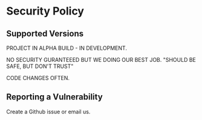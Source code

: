 # Security Policy

## Supported Versions

PROJECT IN ALPHA BUILD - IN DEVELOPMENT.

NO SECURITY GURANTEEED BUT WE DOING OUR BEST JOB. "SHOULD BE SAFE, BUT DON'T TRUST" 

CODE CHANGES OFTEN.

## Reporting a Vulnerability

Create a Github issue or email us.
